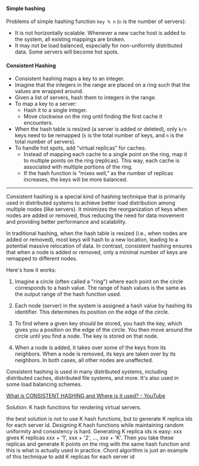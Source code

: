 
#### Simple hashing


Problems of simple hashing function `key % n` (`n` is the number of servers):
- It is not horizontally scalable. Whenever a new cache host is added to the system, all existing mappings are broken.
- It may not be load balanced, especially for non-uniformly distributed data. Some servers will become hot spots.

#### Consistent Hashing

- Consistent hashing maps a key to an integer.
- Imagine that the integers in the range are placed on a ring such that the values are wrapped around.
- Given a list of servers, hash them to integers in the range.
- To map a key to a server:
  - Hash it to a single integer.
  - Move clockwise on the ring until finding the first cache it encounters.
- When the hash table is resized (a server is added or deleted), only `k/n` keys need to be remapped (`k` is the total number of keys, and `n` is the total number of servers).
- To handle hot spots, add “virtual replicas” for caches.
  - Instead of mapping each cache to a single point on the ring, map it to multiple points on the ring (replicas). This way, each cache is associated with multiple portions of the ring.
  - If the hash function is “mixes well,” as the number of replicas increases, the keys will be more balanced.


----


Consistent hashing is a special kind of hashing technique that is primarily used in distributed systems to achieve better load distribution among multiple nodes (like servers). It minimizes the reorganization of keys when nodes are added or removed, thus reducing the need for data movement and providing better performance and scalability.

In traditional hashing, when the hash table is resized (i.e., when nodes are added or removed), most keys will hash to a new location, leading to a potential massive relocation of data. In contrast, consistent hashing ensures that when a node is added or removed, only a minimal number of keys are remapped to different nodes.

Here's how it works:

1. Imagine a circle (often called a "ring") where each point on the circle corresponds to a hash value. The range of hash values is the same as the output range of the hash function used.

2. Each node (server) in the system is assigned a hash value by hashing its identifier. This determines its position on the edge of the circle.

3. To find where a given key should be stored, you hash the key, which gives you a position on the edge of the circle. You then move around the circle until you find a node. The key is stored on that node.

4. When a node is added, it takes over some of the keys from its neighbors. When a node is removed, its keys are taken over by its neighbors. In both cases, all other nodes are unaffected.

Consistent hashing is used in many distributed systems, including distributed caches, distributed file systems, and more. It's also used in some load balancing schemes.



[What is CONSISTENT HASHING and Where is it used? - YouTube](https://www.youtube.com/watch?v=zaRkONvyGr8&ab_channel=GauravSen)


Solution: K hash functions for rendering virtual servers.


the best solution is not to use K hash functions, but to generate K replica ids for each server id. Designing K hash functions while maintaining random uniformity and consistency is hard. Generating K replica ids is easy: xxx gives K replicas xxx + '1', xxx + '2', ..., xxx + 'K'. Then you take these replicas and generate K points on the ring with the same hash function and this is what is actually used in practice. Chord algorithm is just an example of this technique to add K replicas for each server id